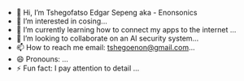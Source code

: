 - 👋 Hi, I’m Tshegofatso Edgar Sepeng aka - Enonsonics 
- 👀 I’m interested in cosing...
- 🌱 I’m currently learning how to connect my apps to the internet ...
- 💞️ I’m looking to collaborate on an AI security system...
- 📫 How to reach me email: tshegoenon@gmail.com...
- 😄 Pronouns: ...
- ⚡ Fun fact: I pay attention to detail ...

<!---
Enonsonics/Enonsonics is a ✨ special ✨ repository because its `README.md` (this file) appears on your GitHub profile.
You can click the Preview link to take a look at your changes.
--->
